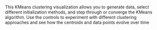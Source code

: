 This KMeans clustering visualization allows you to generate data, select different initialization methods, and step through or converge the KMeans algorithm. Use the controls to experiment with different clustering approaches and see how the centroids and data points evolve over time

